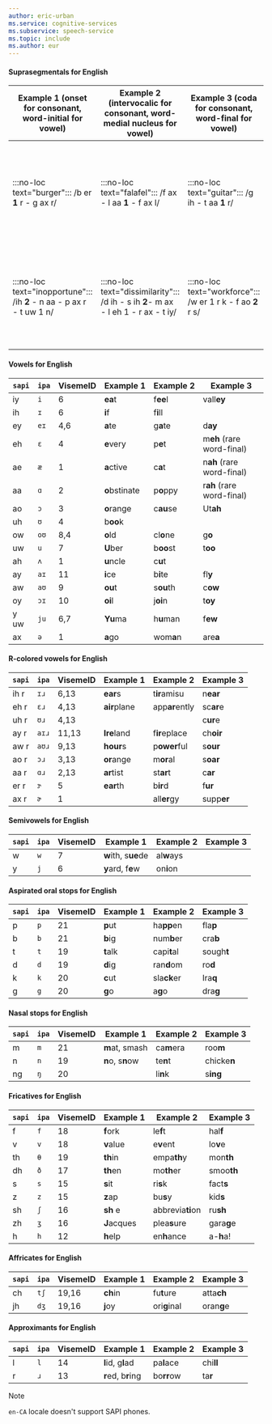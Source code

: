 ```yaml
---
author: eric-urban
ms.service: cognitive-services
ms.subservice: speech-service
ms.topic: include
ms.author: eur
---
```


#### Suprasegmentals for English

|Example&nbsp;1 (onset for consonant, word-initial for vowel)|Example&nbsp;2 (intervocalic for consonant, word-medial nucleus for vowel)|Example&nbsp;3 (coda for consonant, word-final for vowel)|Comments|
|--|--|--|--|
| :::no-loc text="burger":::  /b er **1** r - g ax r/ | :::no-loc text="falafel":::  /f ax - l aa **1** - f ax  l/ | :::no-loc text="guitar":::  /g ih - t aa **1** r/ | The Speech service phone set puts stress after the vowel of the stressed syllable. |
| :::no-loc text="inopportune"::: /ih **2** - n aa - p ax r - t uw 1 n/ | :::no-loc text="dissimilarity":::  /d ih - s ih **2**- m ax -  l eh 1 - r ax - t iy/ | :::no-loc text="workforce"::: /w er 1 r k - f ao **2** r s/ | The Speech service phone set puts stress after the vowel of the sub-stressed syllable. |

#### Vowels for English

| `sapi` | `ipa` | VisemeID | Example&nbsp;1     | Example&nbsp;2 | Example&nbsp;3                   |
|--------|-------|----------|---------------|-----------|-----------------------------|
| iy     | `i`   | 6        | **ea**t       | f**ee**l  | vall**ey**                  |
| ih     | `ɪ`   | 6        | **i**f        | f**i**ll  |                             |
| ey     | `eɪ`  | 4,6      | **a**te       | g**a**te  | d**ay**                     |
| eh     | `ɛ`   | 4        | **e**very     | p**e**t   | m**eh** (rare word-final) |
| ae     | `æ`   | 1        | **a**ctive    | c**a**t   | n**ah** (rare word-final) |
| aa     | `ɑ`   | 2        | **o**bstinate | p**o**ppy | r**ah** (rare word-final) |
| ao     | `ɔ`   | 3        | **o**range    | c**au**se | Ut**ah**                    |
| uh     | `ʊ`   | 4        | b**oo**k      |           |                             |
| ow     | `oʊ`  | 8,4      | **o**ld       | cl**o**ne | g**o**                      |
| uw     | `u`   | 7        | **U**ber      | b**oo**st | t**oo**                     |
| ah     | `ʌ`   | 1        | **u**ncle     | c**u**t   |                             |
| ay     | `aɪ`  | 11       | **i**ce       | b**i**te  | fl**y**                     |
| aw     | `aʊ`  | 9        | **ou**t       | s**ou**th | c**ow**                     |
| oy     | `ɔɪ`  | 10       | **oi**l       | j**oi**n  | t**oy**                     |
| y uw   | `ju`  | 6,7      | **Yu**ma      | h**u**man | f**ew**                     |
| ax     | `ə`   | 1        | **a**go       | wom**a**n | are**a**                    |

#### R-colored vowels for English

| `sapi` | `ipa` | VisemeID | Example&nbsp;1    | Example&nbsp;2      | Example&nbsp;3  |
|--------|-------|----------|--------------|----------------|------------|
| ih r   | `ɪɹ`  | 6,13     | **ear**s     | t**ir**amisu   | n**ear**   |
| eh r   | `ɛɹ`  | 4,13     | **air**plane | app**ar**ently | sc**ar**e  |
| uh r   | `ʊɹ`  | 4,13     |              |                | c**ur**e   |
| ay r   | `aɪɹ` | 11,13    | **Ire**land  | f**ir**eplace  | ch**oir**  |
| aw r   | `aʊɹ` | 9,13     | **hour**s    | p**ower**ful   | s**our**   |
| ao r   | `ɔɹ`  | 3,13     | **or**ange   | m**or**al      | s**oar**   |
| aa r   | `ɑɹ`  | 2,13     | **ar**tist   | st**ar**t      | c**ar**    |
| er r   | `ɝ`   | 5        | **ear**th    | b**ir**d       | f**ur**    |
| ax r   | `ɚ`   | 1        |              | all**er**gy    | supp**er** |

#### Semivowels for English

| `sapi` | `ipa` | VisemeID | Example&nbsp;1           | Example&nbsp;2  | Example&nbsp;3 |
|--------|-------|----------|---------------------|------------|-----------|
| w      | `w`   | 7        | **w**ith, s**ue**de | al**w**ays |           |
| y      | `j`   | 6        | **y**ard, f**e**w   | on**i**on  |           |

#### Aspirated oral stops for English

| `sapi` | `ipa` | VisemeID | Example&nbsp;1 | Example&nbsp;2   | Example&nbsp;3  |
|--------|-------|----------|-----------|-------------|------------|
| p      | `p`   | 21       | **p**ut   | ha**pp**en  | fla**p**   |
| b      | `b`   | 21       | **b**ig   | num**b**er  | cra**b**   |
| t      | `t`   | 19       | **t**alk  | capi**t**al | sough**t** |
| d      | `d`   | 19       | **d**ig   | ran**d**om  | ro**d**    |
| k      | `k`   | 20       | **c**ut   | sla**ck**er | Ira**q**   |
| g      | `g`   | 20       | **g**o    | a**g**o     | dra**g**   |

#### Nasal stops for English

| `sapi` | `ipa` | VisemeID | Example&nbsp;1        | Example&nbsp;2  | Example&nbsp;3   |
|--------|-------|----------|------------------|------------|-------------|
| m      | `m`   | 21       | **m**at, smash   | ca**m**era | roo**m**    |
| n      | `n`   | 19       | **n**o, s**n**ow | te**n**t   | chicke**n** |
| ng     | `ŋ`   | 20       |                  | li**n**k   | s**ing**    |

#### Fricatives for English

| `sapi` | `ipa` | VisemeID | Example&nbsp;1   | Example&nbsp;2        | Example&nbsp;3  |
|--------|-------|----------|-------------|------------------|------------|
| f      | `f`   | 18       | **f**ork    | le**f**t         | hal**f**   |
| v      | `v`   | 18       | **v**alue   | e**v**ent        | lo**v**e   |
| th     | `θ`   | 19       | **th**in    | empa**th**y      | mon**th**  |
| dh     | `ð`   | 17       | **th**en    | mo**th**er       | smoo**th** |
| s      | `s`   | 15       | **s**it     | ri**s**k         | fact**s**  |
| z      | `z`   | 15       | **z**ap     | bu**s**y         | kid**s**   |
| sh     | `ʃ`   | 16       | **sh** e    | abbrevia**ti**on | ru**sh**   |
| zh     | `ʒ`   | 16       | **J**acques | plea**s**ure     | gara**g**e |
| h      | `h`   | 12       | **h**elp    | en**h**ance      | a-**h**a!  |

#### Affricates for English

| `sapi` | `ipa` | VisemeID | Example&nbsp;1 | Example&nbsp;2    | Example&nbsp;3  |
|--------|-------|----------|-----------|--------------|------------|
| ch     | `tʃ`  | 19,16    | **ch**in  | fu**t**ure   | atta**ch** |
| jh     | `dʒ`  | 19,16    | **j**oy   | ori**g**inal | oran**g**e |

#### Approximants for English

| `sapi` | `ipa` | VisemeID | Example&nbsp;1          | Example&nbsp;2  | Example&nbsp;3 |
|--------|-------|----------|--------------------|------------|-----------|
| l      | `l`   | 14       | **l**id, g**l**ad  | pa**l**ace | chi**ll** |
| r      | `ɹ`   | 13       | **r**ed, b**r**ing | bo**rr**ow | ta**r**   |

> [!NOTE]
> `en-CA` locale doesn't support SAPI phones.
